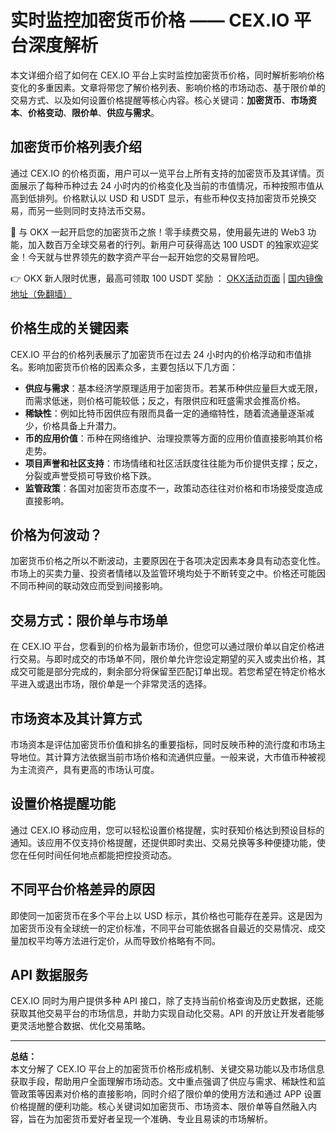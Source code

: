 # 实时监控加密货币价格 —— CEX.IO 平台深度解析

本文详细介绍了如何在 CEX.IO 平台上实时监控加密货币价格，同时解析影响价格变化的多重因素。文章将带您了解价格列表、影响价格的市场动态、基于限价单的交易方式、以及如何设置价格提醒等核心内容。核心关键词：**加密货币**、**市场资本**、**价格变动**、**限价单**、**供应与需求**。

## 加密货币价格列表介绍

通过 CEX.IO 的价格页面，用户可以一览平台上所有支持的加密货币及其详情。页面展示了每种币种过去 24 小时内的价格变化及当前的市值情况，币种按照市值从高到低排列。价格默认以 USD 和 USDT 显示，有些币种仅支持加密货币兑换交易，而另一些则同时支持法币交易。  

🚀 与 OKX 一起开启您的加密货币之旅！零手续费交易，使用最先进的 Web3 功能，加入数百万全球交易者的行列。新用户可获得高达 100 USDT 的独家欢迎奖金！今天就与世界领先的数字资产平台一起开始您的交易冒险吧。

👉 OKX 新人限时优惠，最高可领取 100 USDT 奖励 ： [OKX活动页面](https://bit.ly/OKXe) | [国内镜像地址（免翻墙）](https://bit.ly/okX)

## 价格生成的关键因素

CEX.IO 平台的价格列表展示了加密货币在过去 24 小时内的价格浮动和市值排名。影响加密货币价格的因素众多，主要包括以下几方面：

- **供应与需求**：基本经济学原理适用于加密货币。若某币种供应量巨大或无限，而需求低迷，则价格可能较低；反之，有限供应和旺盛需求会推高价格。
- **稀缺性**：例如比特币因供应有限而具备一定的通缩特性，随着流通量逐渐减少，价格具备上升潜力。
- **币的应用价值**：币种在网络维护、治理投票等方面的应用价值直接影响其价格走势。
- **项目声誉和社区支持**：市场情绪和社区活跃度往往能为币价提供支撑；反之，分裂或声誉受损可导致价格下跌。
- **监管政策**：各国对加密货币态度不一，政策动态往往对价格和市场接受度造成直接影响。

## 价格为何波动？

加密货币价格之所以不断波动，主要原因在于各项决定因素本身具有动态变化性。市场上的买卖力量、投资者情绪以及监管环境均处于不断转变之中。价格还可能因不同币种间的联动效应而受到间接影响。

## 交易方式：限价单与市场单

在 CEX.IO 平台，您看到的价格为最新市场价，但您可以通过限价单以自定价格进行交易。与即时成交的市场单不同，限价单允许您设定期望的买入或卖出价格，其成交可能是部分完成的，剩余部分将保留至匹配订单出现。若您希望在特定价格水平进入或退出市场，限价单是一个非常灵活的选择。

## 市场资本及其计算方式

市场资本是评估加密货币价值和排名的重要指标，同时反映币种的流行度和市场主导地位。其计算方法依据当前市场价格和流通供应量。一般来说，大市值币种被视为主流资产，具有更高的市场认可度。

## 设置价格提醒功能

通过 CEX.IO 移动应用，您可以轻松设置价格提醒，实时获知价格达到预设目标的通知。该应用不仅支持价格提醒，还提供即时卖出、交易兑换等多种便捷功能，使您在任何时间任何地点都能把控投资动态。

## 不同平台价格差异的原因

即使同一加密货币在多个平台上以 USD 标示，其价格也可能存在差异。这是因为加密货币没有全球统一的定价标准，不同平台可能依据各自最近的交易情况、成交量加权平均等方法进行定价，从而导致价格略有不同。

## API 数据服务

CEX.IO 同时为用户提供多种 API 接口，除了支持当前价格查询及历史数据，还能获取其他交易平台的市场信息，并助力实现自动化交易。API 的开放让开发者能够更灵活地整合数据、优化交易策略。

---

**总结：**  
本文分解了 CEX.IO 平台上的加密货币价格形成机制、关键交易功能以及市场信息获取手段，帮助用户全面理解市场动态。文中重点强调了供应与需求、稀缺性和监管政策等因素对价格的直接影响，同时介绍了限价单的使用方法和通过 APP 设置价格提醒的便利功能。核心关键词如加密货币、市场资本、限价单等自然融入内容，旨在为加密货币爱好者呈现一个准确、专业且易读的市场解析。